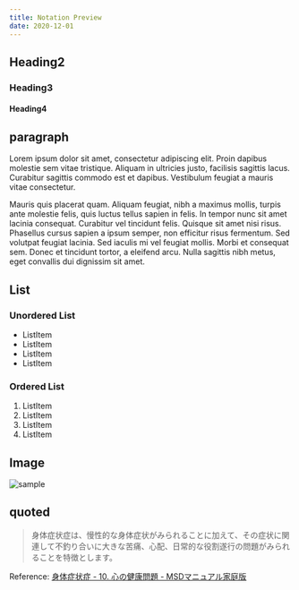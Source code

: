 ```yaml
---
title: Notation Preview
date: 2020-12-01
---
```


## Heading2

### Heading3

#### Heading4

## paragraph

Lorem ipsum dolor sit amet, consectetur adipiscing elit. Proin dapibus molestie sem vitae tristique. Aliquam in ultricies justo, facilisis sagittis lacus. Curabitur sagittis commodo est et dapibus. Vestibulum feugiat a mauris vitae consectetur.

Mauris quis placerat quam. Aliquam feugiat, nibh a maximus mollis, turpis ante molestie felis, quis luctus tellus sapien in felis. In tempor nunc sit amet lacinia consequat. Curabitur vel tincidunt felis. Quisque sit amet nisi risus. Phasellus cursus sapien a ipsum semper, non efficitur risus fermentum. Sed volutpat feugiat lacinia. Sed iaculis mi vel feugiat mollis. Morbi et consequat sem. Donec et tincidunt tortor, a eleifend arcu. Nulla sagittis nibh metus, eget convallis dui dignissim sit amet.

## List

### Unordered List

- ListItem
- ListItem
- ListItem
- ListItem

### Ordered List

1. ListItem
2. ListItem
3. ListItem
4. ListItem

## Image

![sample](/img/profile.png)

## quoted

> 身体症状症は、慢性的な身体症状がみられることに加えて、その症状に関連して不釣り合いに大きな苦痛、心配、日常的な役割遂行の問題がみられることを特徴とします。

Reference: [身体症状症 - 10. 心の健康問題 - MSDマニュアル家庭版](https://www.msdmanuals.com/ja-jp/%E3%83%9B%E3%83%BC%E3%83%A0/10-%E5%BF%83%E3%81%AE%E5%81%A5%E5%BA%B7%E5%95%8F%E9%A1%8C/%E8%BA%AB%E4%BD%93%E7%97%87%E7%8A%B6%E7%97%87%E3%81%8A%E3%82%88%E3%81%B3%E9%96%A2%E9%80%A3%E7%97%87%E7%BE%A4/%E8%BA%AB%E4%BD%93%E7%97%87%E7%8A%B6%E7%97%87)
